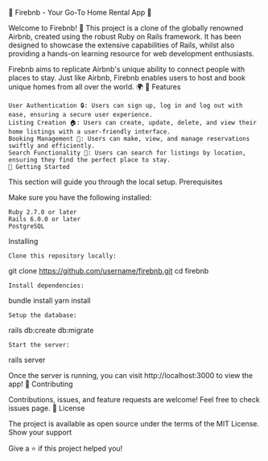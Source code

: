 🏡 Firebnb - Your Go-To Home Rental App 🏡

Welcome to Firebnb! 🚀 This project is a clone of the globally renowned Airbnb, created using the robust Ruby on Rails framework. It has been designed to showcase the extensive capabilities of Rails, whilst also providing a hands-on learning resource for web development enthusiasts.

Firebnb aims to replicate Airbnb's unique ability to connect people with places to stay. Just like Airbnb, Firebnb enables users to host and book unique homes from all over the world. 🌍
🔑 Features

    User Authentication 🔒: Users can sign up, log in and log out with ease, ensuring a secure user experience.
    Listing Creation 🏠: Users can create, update, delete, and view their home listings with a user-friendly interface.
    Booking Management 📅: Users can make, view, and manage reservations swiftly and efficiently.
    Search Functionality 🔎: Users can search for listings by location, ensuring they find the perfect place to stay.
    🚀 Getting Started

This section will guide you through the local setup.
Prerequisites

Make sure you have the following installed:

    Ruby 2.7.0 or later
    Rails 6.0.0 or later
    PostgreSQL

Installing

    Clone this repository locally:

git clone https://github.com/username/firebnb.git
cd firebnb

    Install dependencies:


bundle install
yarn install

    Setup the database:

rails db:create db:migrate

    Start the server:

rails server

Once the server is running, you can visit http://localhost:3000 to view the app!
🤝 Contributing

Contributions, issues, and feature requests are welcome! Feel free to check issues page.
📜 License

The project is available as open source under the terms of the MIT License.
Show your support

Give a ⭐️ if this project helped you!
